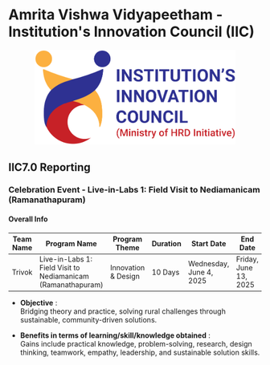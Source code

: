 # Amrita Vishwa Vidyapeetham - Institution's Innovation Council (IIC)

<p align="center">
  <img src="https://raw.githubusercontent.com/AVV-IIC/Admin/refs/heads/main/Assets/logo/IIC.png" alt="IIC Logo" width=400 />
</p>

## IIC7.0 Reporting
### Celebration Event - Live-in-Labs 1: Field Visit to Nediamanicam (Ramanathapuram)  

#### Overall Info  

| Team Name   | Program Name                                             | Program Theme       | Duration | Start Date             | End Date               |
|-------------|----------------------------------------------------------|---------------------|----------|------------------------|------------------------|
| Trivok | Live-in-Labs 1: Field Visit to Nediamanicam (Ramanathapuram) | Innovation & Design | 10 Days  | Wednesday, June 4, 2025 | Friday, June 13, 2025 |

- **Objective** :  
  Bridging theory and practice, solving rural challenges through sustainable, community-driven solutions.  

- **Benefits in terms of learning/skill/knowledge obtained** :  
  Gains include practical knowledge, problem-solving, research, design thinking, teamwork, empathy, leadership, and sustainable solution skills.  
